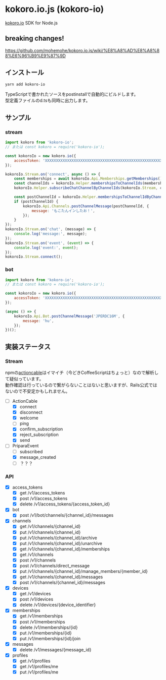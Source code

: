 # kokoro.io.js (kokoro-io)

[kokoro.io](https://kokoro.io) SDK for Node.js

## breaking changes!

https://github.com/mohemohe/kokoro.io.js/wiki/%E8%A8%AD%E8%A8%88%E6%96%B9%E9%87%9D

## インストール

```bash
yarn add kokoro-io
```

TypeScriptで書かれたソースをpostinstallで自動的にビルドします。  
型定義ファイルのd.tsも同時に出力します。

## サンプル

### stream

```js
import kokoro from 'kokoro-io';
// または const kokoro = require('kokoro-io');

const kokoroIo = new kokoro.io({
    accessToken: 'XXXXXXXXXXXXXXXXXXXXXXXXXXXXXXXXXXXXXXXXXXXXXXXXXXXXXXX',
});

kokoroIo.Stream.on('connect', async () => {
    const memberships = await kokoroIo.Api.Memberships.getMemberships();
    const channelIds = kokoroIo.Helper.membershipsToChannelIds(memberships);
    kokoroIo.Helper.subscribeChatChannelByChannelIds(kokoroIo.Stream, channelIds);

    const postChannelId = kokoroIo.Helper.membershipsToChannelIdByChannelName(memberships, "kokoro.io/テスト用");
    if (postChannelId) {
        kokoroIo.Api.Channels.postChannelMessage(postChannelId, {
            message: 'もこたんインしたお！',
        });
    }
});
kokoroIo.Stream.on('chat', (message) => {
    console.log('message:', message);
});
kokoroIo.Stream.on('event', (event) => {
    console.log('event:', event);
});
kokoroIo.Stream.connect();
```

### bot

```js
import kokoro from 'kokoro-io';
// または const kokoro = require('kokoro-io');

const kokoroIo = new kokoro.io({
    accessToken: 'XXXXXXXXXXXXXXXXXXXXXXXXXXXXXXXXXXXXXXXXXXXXXXXXXXXXXXX',
});

(async () => {
    kokoroIo.Api.Bot.postChannelMessage('JPERDC16M', {
        message: 'hu',
    });
})();
```

## 実装ステータス

### Stream

npmの[actioncable](https://www.npmjs.com/package/actioncable)はイマイチ（今どきCoffeeScriptはちょっと）なので解析して疑似っています。  
動作確認は行っているので繋がらないことはないと思いますが、Rails公式ではないので不安定かもしれません。

- [ ] ActionCable
    - [x] connect
    - [x] disconnect
    - [x] welcome
    - [ ] ping
    - [x] confirm_subscription
    - [x] reject_subscription
    - [x] send
- [ ] PriparaEvent
    - [ ] subscribed
    - [x] message_created
    - [ ] ？？？

### API

- [x] access_tokens
    - [x] get /v1/access_tokens
    - [x] post /v1/access_tokens
    - [x] delete /v1/access_tokens/{access_token_id}

- [x] bot
    - [x] post /v1/bot/channels/{channel_id}/messages

- [x] channels
    - [x] get /v1/channels/{channel_id}
    - [x] put /v1/channels/{channel_id}
    - [x] put /v1/channels/{channel_id}/archive
    - [x] put /v1/channels/{channel_id}/unarchive
    - [x] get /v1/channels/{channel_id}/memberships
    - [x] get /v1/channels
    - [x] post /v1/channels
    - [x] post /v1/channels/direct_message
    - [x] put /v1/channels/{channel_id}/manage_members/{member_id}
    - [x] get /v1/channels/{channel_id}/messages
    - [x] post /v1/channels/{channel_id}/messages

- [x] devices
    - [x] get /v1/devices
    - [x] post /v1/devices
    - [x] delete /v1/devices/{device_identifier}

- [x] memberships
    - [x] get /v1/memberships
    - [x] post /v1/memberships
    - [x] delete /v1/memberships/{id}
    - [x] put /v1/memberships/{id}
    - [x] put /v1/memberships/{id}/join

- [x] messages
    - [x] delete /v1/messages/{message_id}

- [x] profiles
    - [x] get /v1/profiles
    - [x] get /v1/profiles/me
    - [x] put /v1/profiles/me
